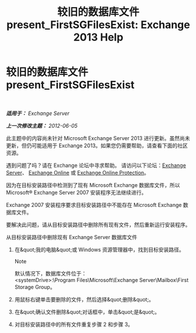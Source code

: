 ﻿---
title: '较旧的数据库文件 present_FirstSGFilesExist: Exchange 2013 Help'
TOCTitle: 较旧的数据库文件 present_FirstSGFilesExist
ms:assetid: 907faeb8-1c6d-49fc-95a1-417f415a9d79
ms:mtpsurl: https://technet.microsoft.com/zh-cn/library/ms.exch.setupreadiness.firstsgfilesexist(v=EXCHG.150)
ms:contentKeyID: 50491025
ms.date: 05/21/2018
mtps_version: v=EXCHG.150
ms.translationtype: MT
---

# 较旧的数据库文件 present\_FirstSGFilesExist

 

_**适用于：** Exchange Server_

_**上一次修改主题：** 2012-06-05_

此主题中的内容尚未针对 Microsoft Exchange Server 2013 进行更新。虽然尚未更新，但仍可能适用于 Exchange 2013。如果您仍需要帮助，请查看下面的社区资源。

遇到问题了吗？请在 Exchange 论坛中寻求帮助。 请访问以下论坛：[Exchange Server](https://go.microsoft.com/fwlink/p/?linkid=60612)、 [Exchange Online](https://go.microsoft.com/fwlink/p/?linkid=267542) 或 [Exchange Online Protection](https://go.microsoft.com/fwlink/p/?linkid=285351)。

因为在目标安装路径中检测到了现有 Microsoft Exchange 数据库文件，所以 Microsoft® Exchange Server 2007 安装程序无法继续进行。

Exchange 2007 安装程序要求目标安装路径中不能存在 Microsoft Exchange 数据库文件。

要解决此问题，请从目标安装路径中删除所有现有文件，然后重新运行安装程序。

从目标安装路径中删除现有 Exchange Server 数据库文件

1.  在\&quot;我的电脑\&quot;或 Windows 资源管理器中，找到目标安装路径。
    
    > [!NOTE]  
    > 默认情况下，数据库文件位于：<br />
    > &lt;systemDrive&gt;:\Program Files\Microsoft\Exchange Server\Mailbox\First Storage Group。


2.  用鼠标右键单击要删除的文件，然后选择\&quot;删除\&quot;。

3.  在\&quot;确认文件删除\&quot;对话框中，单击\&quot;是\&quot;。

4.  对目标安装路径中的所有文件重复步骤 2 和步骤 3。

